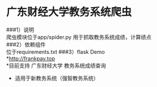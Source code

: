 # 广东财经大学教务系统爬虫  
###1）说明  
爬虫模块位于app/spider.py
用于抓取教务系统成绩，计算绩点  
###2）依赖组件  
位于requirements.txt
###3）flask Demo  
*http://frankpay.top  
*目前支持 广东财经大学 教务系统成绩查询
* 适用于新教务系统（强智教务系统）
